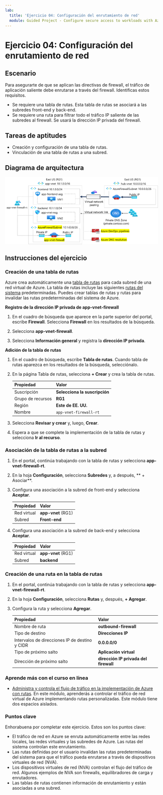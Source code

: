 ```yaml
---
lab:
  title: 'Ejercicio 04: Configuración del enrutamiento de red'
  module: Guided Project - Configure secure access to workloads with Azure virtual networking services
---
```


# Ejercicio 04: Configuración del enrutamiento de red

## Escenario

Para asegurarte de que se aplican las directivas de firewall, el tráfico de aplicación saliente debe enrutarse a través del firewall. Identificas estos requisitos. 
+ Se requiere una tabla de rutas. Esta tabla de rutas se asociará a las subredes front-end y back-end.  
+ Se requiere una ruta para filtrar todo el tráfico IP saliente de las subredes al firewall. Se usará la dirección IP privada del firewall. 

## Tareas de aptitudes

+ Creación y configuración de una tabla de rutas.
+ Vinculación de una tabla de rutas a una subred.
  
## Diagrama de arquitectura

![Diagrama en el que se muestra una red virtual con un firewall y una tabla de rutas.](../Media/task-3.png)


## Instrucciones del ejercicio

### Creación de una tabla de rutas

Azure crea automáticamente una [tabla de rutas](https://learn.microsoft.com/azure/virtual-network/virtual-networks-udr-overview) para cada subred de una red virtual de Azure. La tabla de rutas incluye las siguientes [rutas del sistema](https://learn.microsoft.com/azure/virtual-network/virtual-networks-udr-overview#system-routes) predeterminadas. Puedes crear tablas de rutas y rutas para invalidar las rutas predeterminadas del sistema de Azure.

**Registro de la dirección IP privada de app-vnet-firewall**

1. En el cuadro de búsqueda que aparece en la parte superior del portal, escribe **Firewall**. Selecciona **Firewall** en los resultados de la búsqueda.

1. Selecciona **app-vnet-firewall**.

1. Selecciona **Información general** y registra la **dirección IP privada**.

**Adición de la tabla de rutas**

1. En el cuadro de búsqueda, escribe **Tabla de rutas**. Cuando tabla de rutas aparezca en los resultados de la búsqueda, selecciónalo.

1. En la página Tabla de rutas, selecciona **+ Crear** y crea la tabla de rutas. 

    | Propiedad       | Valor                        |
    | :------------- | :--------------------------- |
    | Suscripción   | **Selecciona la suscripción** |
    | Grupo de recursos | **RG1**                      |
    | Región         | **Este de EE. UU.**                  |
    | Nombre           | `app-vnet-firewall-rt`     |

1. Selecciona **Revisar y crear** y, luego, **Crear**.

1. Espera a que se complete la implementación de la tabla de rutas y selecciona **Ir al recurso**.  

### Asociación de la tabla de rutas a la subred

1. En el portal, continúa trabajando con la tabla de rutas y selecciona **app-vnet-firewall-rt**.

1. En la hoja **Configuración**, selecciona **Subredes** y, a después, ** + Asociar**.

1. Configura una asociación a la subred de front-end y selecciona **Aceptar**.  

    | Propiedad        | Valor              |
    | :-------------- | :----------------- |
    | Red virtual | **app-vnet** (RG1) |
    | Subred          | **Front-end**       |

1. Configura una asociación a la subred de back-end y selecciona **Aceptar**.  

    | Propiedad        | Valor              |
    | :-------------- | :----------------- |
    | Red virtual | **app-vnet** (RG1) |
    | Subred          | **backend**       |

### Creación de una ruta en la tabla de rutas

1. En el portal, continúa trabajando con la tabla de rutas y selecciona **app-vnet-firewall-rt**.

1. En la hoja **Configuración**, selecciona **Rutas** y, después, **+ Agregar**.

1. Configura la ruta y selecciona **Agregar**. 

    | Propiedad                            | Valor                                                   |
    | :---------------------------------- | :------------------------------------------------------ |
    | Nombre de ruta                          | **outbound-firewall**                                   |
    | Tipo de destino                    | **Direcciones IP**                                        |
    | Intervalos de direcciones IP de destino y CIDR | **0.0.0.0/0**                                           |
    | Tipo de próximo salto                       | **Aplicación virtual**                                   |
    | Dirección de próximo salto                    | **dirección IP privada del firewall** |


### Aprende más con el curso en línea

+ [Administra y controla el flujo de tráfico en la implementación de Azure con rutas](https://learn.microsoft.com/training/modules/control-network-traffic-flow-with-routes/). En este módulo, aprenderás a controlar el tráfico de red virtual de Azure implementando rutas personalizadas. Este módulo tiene dos espacios aislados. 

### Puntos clave

Enhorabuena por completar este ejercicio. Estos son los puntos clave:

+ El tráfico de red en Azure se enruta automáticamente entre las redes locales, las redes virtuales y las subredes de Azure. Las rutas del sistema controlan este enrutamiento.
+ Las rutas definidas por el usuario invalidan las rutas predeterminadas del sistema para que el tráfico pueda enrutarse a través de dispositivos virtuales de red (NVA). 
+ Los dispositivos virtuales de red (NVA) controlan el flujo del tráfico de red. Algunos ejemplos de NVA son firewalls, equilibradores de carga y enrutadores.
+ Las tablas de rutas contienen información de enrutamiento y están asociadas a una subred. 

